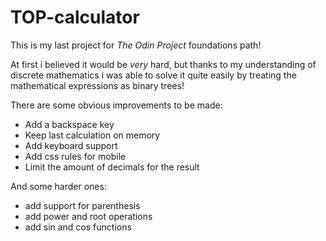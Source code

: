 # TOP-calculator

This is my last project for _The Odin Project_ foundations path!

At first i believed it would be _*very*_ hard, but thanks to my understanding of discrete mathematics i was able to solve it quite easily by treating the mathematical expressions as binary trees!

There are some obvious improvements to be made:
* Add a backspace key
* Keep last calculation on memory
* Add keyboard support
* Add css rules for mobile
* Limit the amount of decimals for the result

And some harder ones:
* add support for parenthesis
* add power and root operations
* add sin and cos functions